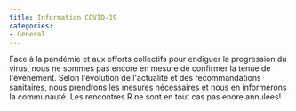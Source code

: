 ```yaml
---
title: Information COVID-19
categories:
- General
---
```


Face à la pandémie et aux efforts collectifs pour endiguer la
progression du virus, nous ne sommes pas encore en mesure de confirmer
la tenue de l'événement. Selon l'évolution de l'actualité et des
recommandations sanitaires, nous prendrons les mesures nécessaires et
nous en informerons la communauté. Les rencontres R ne sont en tout
cas pas enore annulées!



